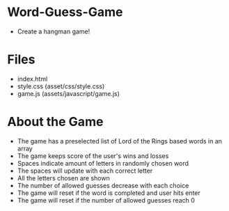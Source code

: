 # Word-Guess-Game

* Create a hangman game!


# Files

* index.html
* style.css (asset/css/style.css)
* game.js (assets/javascript/game.js)


# About the Game

* The game has a preselected list of Lord of the Rings based words in an array
* The game keeps score of the user's wins and losses
* Spaces indicate amount of letters in randomly chosen word
* The spaces will update with each correct letter
* All the letters chosen are shown
* The number of allowed guesses decrease with each choice
* The game will reset if the word is completed and user hits enter
* The game will reset if the number of allowed guesses reach 0
 
